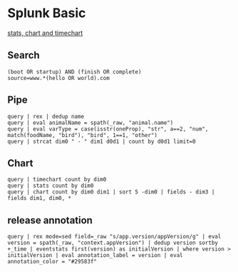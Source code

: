 # Splunk Basic

[stats, chart and timechart](https://www.splunk.com/en_us/blog/tips-and-tricks/search-commands-stats-chart-and-timechart.html)

## Search

```splunk
(boot OR startup) AND (finish OR complete)
source=www.*(hello OR world).com
```

## Pipe

```splunk
query | rex | dedup name
query | eval animalName = spath(_raw, "animal.name")
query | eval varType = case(isstr(oneProp), "str", a==2, "num", match(foodName, "bird"), "bird", 1==1, "other")
query | strcat dim0 " - " dim1 d0d1 | count by d0d1 limit=0
```

## Chart

```splunk
query | timechart count by dim0
query | stats count by dim0
query | chart count by dim0 dim1 | sort 5 -dim0 | fields - dim3 | fields dim1, dim0, *
```

## release annotation

```
query | rex mode=sed field=_raw "s/app.version/appVersion/g" | eval version = spath(_raw, "context.appVersion") | dedup version sortby +_time | eventstats first(version) as initialVersion | where version > initialVersion | eval annotation_label = version | eval annotation_color = "#29583f"
```
